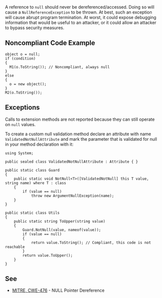 A reference to `null` should never be dereferenced/accessed. Doing so will cause a `NullReferenceException` to be thrown. At best, such an exception will cause abrupt program termination. At worst, it could expose debugging information that would be useful to an attacker, or it could allow an attacker to bypass security measures.
 
## Noncompliant Code Example

    object o = null;
    if (condition)
    {
      M1(o.ToString()); // Noncompliant, always null
    }
    else
    {
      o = new object();
    }
    M2(o.ToString());

## Exceptions
 
Calls to extension methods are not reported because they can still operate on `null` values.
 
To create a custom null validation method declare an attribute with name `ValidatedNotNullAttribute` and mark the parameter that is validated for null in your method declaration with it:

    using System;
    
    public sealed class ValidatedNotNullAttribute : Attribute { }
    
    public static class Guard
    {
        public static void NotNull<T>([ValidatedNotNull] this T value, string name) where T : class
        {
            if (value == null)
                throw new ArgumentNullException(name);
        }
    }
    
    public static class Utils
    {
        public static string ToUpper(string value)
        {
            Guard.NotNull(value, nameof(value));
            if (value == null)
            {
                return value.ToString(); // Compliant, this code is not reachable
            }
            return value.ToUpper();
        }
    }

## See
 
- [MITRE, CWE-476](https://cwe.mitre.org/data/definitions/476) - NULL Pointer Dereference